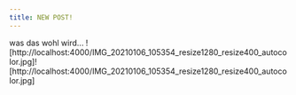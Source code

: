 ```yaml
---
title: NEW POST!
---
```


was das wohl wird...
![http://localhost:4000/IMG_20210106_105354_resize1280_resize400_autocolor.jpg]![http://localhost:4000/IMG_20210106_105354_resize1280_resize400_autocolor.jpg]
